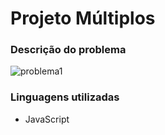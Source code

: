 # Projeto Múltiplos

### Descrição do problema

<img>![problema1](https://user-images.githubusercontent.com/84886079/142000631-abdf404d-d5d2-46d2-9b01-af86cbcb596d.png)</img>

### Linguagens utilizadas

<ul>
<li>JavaScript</li>
</ul>
